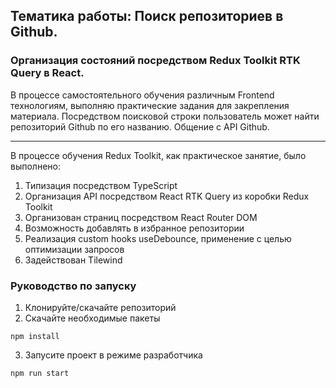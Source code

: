 ## Тематика работы: Поиск репозиториев в Github. 
### Организация состояний посредством Redux Toolkit RTK Query в React.
В процессе самостоятельного обучения различным Frontend технологиям, выполняю практические задания для закрепления материала.
Посредством поисковой строки пользователь может найти репозиторий Github по его названию. Общение с API Github.
____

В процессе обучения Redux Toolkit, как практическое занятие, было выполнено:
1. Типизация посредством TypeScript
2. Организация API посредством React RTK Query из коробки Redux Toolkit
3. Организован страниц посредством React Router DOM
4. Возможность добавлять в избранное репозитории
5. Реализация custom hooks useDebounce, применение с целью оптимизации запросов
6. Задействован Tilewind

### Руководство по запуску
1. Клонируйте/скачайте репозиторий
2. Скачайте необходимые пакеты
```
npm install
```
3. Запусите проект в режиме разработчика
```
npm run start
```

